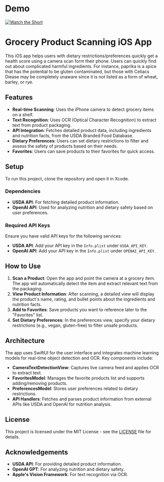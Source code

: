 # Demo
[![Watch the Short](https://img.youtube.com/vi/9xGArfQqRlA/0.jpg)](https://www.youtube.com/shorts/9xGArfQqRlA)


# Grocery Product Scanning iOS App

This iOS app helps users with dietary restrictions/preferences quickly get a health score using a camera scan form their phone. Users can quickly find out about complicated harmful ingredients. For instance, paprika is a spice that has the potential to be gluten contaminated, but those with Celiacs Diease may be completely unaware since it is not listed as a form of wheat, barley, or rye.

## Features

- **Real-time Scanning**: Uses the iPhone camera to detect grocery items on a shelf.
- **Text Recognition**: Uses OCR (Optical Character Recognition) to extract text from product packaging.
- **API Integration**: Fetches detailed product data, including ingredients and nutrition facts, from the USDA Branded Food Database.
- **Dietary Preferences**: Users can set dietary restrictions to filter and assess the safety of products based on their needs.
- **Favorites**: Users can save products to their favorites for quick access.
  
## Setup

To run this project, clone the repository and open it in Xcode.

### Dependencies

- **USDA API**: For fetching detailed product information.
- **OpenAI API**: Used for analyzing nutrition and dietary safety based on user preferences.

### Required API Keys

Ensure you have valid API keys for the following services:
- **USDA API**: Add your API key in the `Info.plist` under `USDA_API_KEY`.
- **OpenAI API**: Add your API key in the `Info.plist` under `OPENAI_API_KEY`.

## How to Use

1. **Scan a Product**: Open the app and point the camera at a grocery item. The app will automatically detect the item and extract relevant text from the packaging.
2. **View Product Information**: After scanning, a detailed view will display the product's name, rating, and bullet points about the ingredients and nutrition facts.
3. **Add to Favorites**: Save products you want to reference later to the "Favorites" list.
4. **Set Dietary Preferences**: In the preferences view, specify your dietary restrictions (e.g., vegan, gluten-free) to filter unsafe products.

## Architecture

The app uses SwiftUI for the user interface and integrates machine learning models for real-time object detection and OCR. Key components include:
- **CameraTextDetectionView**: Captures live camera feed and applies OCR to extract text.
- **FavoritesModel**: Manages the favorite products list and supports adding/removing products.
- **PreferencesModel**: Stores user preferences related to dietary restrictions.
- **API Handlers**: Fetches and parses product information from external APIs like USDA and OpenAI for nutrition analysis.

## License

This project is licensed under the MIT License - see the [LICENSE](LICENSE) file for details.

## Acknowledgements

- **USDA API**: For providing detailed product information.
- **OpenAI GPT**: For analyzing nutrition and dietary safety.
- **Apple's Vision Framework**: For text recognition via OCR.
